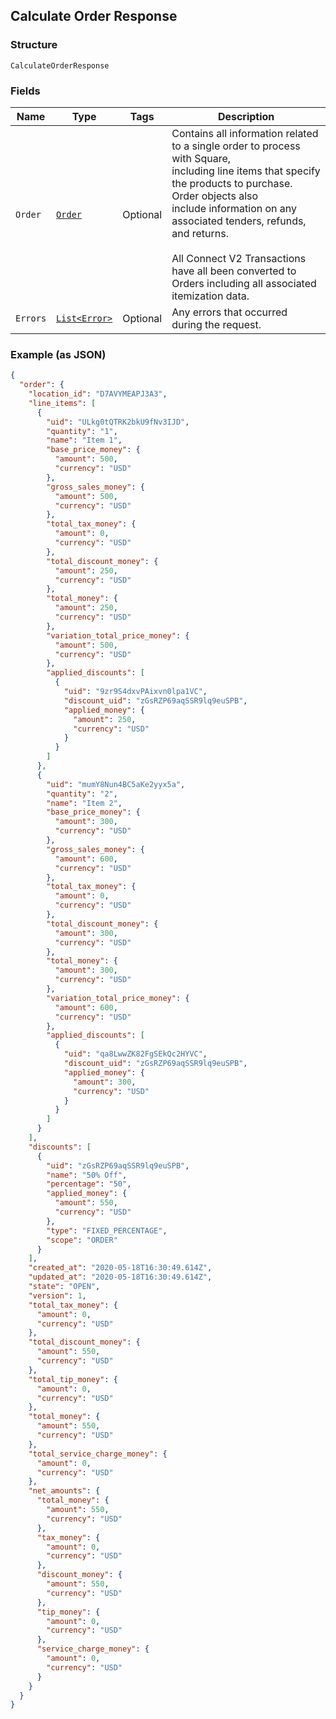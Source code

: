 ## Calculate Order Response

### Structure

`CalculateOrderResponse`

### Fields

| Name | Type | Tags | Description |
|  --- | --- | --- | --- |
| `Order` | [`Order`](/doc/models/order.md) | Optional | Contains all information related to a single order to process with Square,<br>including line items that specify the products to purchase. Order objects also<br>include information on any associated tenders, refunds, and returns.<br><br>All Connect V2 Transactions have all been converted to Orders including all associated<br>itemization data. |
| `Errors` | [`List<Error>`](/doc/models/error.md) | Optional | Any errors that occurred during the request. |

### Example (as JSON)

```json
{
  "order": {
    "location_id": "D7AVYMEAPJ3A3",
    "line_items": [
      {
        "uid": "ULkg0tQTRK2bkU9fNv3IJD",
        "quantity": "1",
        "name": "Item 1",
        "base_price_money": {
          "amount": 500,
          "currency": "USD"
        },
        "gross_sales_money": {
          "amount": 500,
          "currency": "USD"
        },
        "total_tax_money": {
          "amount": 0,
          "currency": "USD"
        },
        "total_discount_money": {
          "amount": 250,
          "currency": "USD"
        },
        "total_money": {
          "amount": 250,
          "currency": "USD"
        },
        "variation_total_price_money": {
          "amount": 500,
          "currency": "USD"
        },
        "applied_discounts": [
          {
            "uid": "9zr9S4dxvPAixvn0lpa1VC",
            "discount_uid": "zGsRZP69aqSSR9lq9euSPB",
            "applied_money": {
              "amount": 250,
              "currency": "USD"
            }
          }
        ]
      },
      {
        "uid": "mumY8Nun4BC5aKe2yyx5a",
        "quantity": "2",
        "name": "Item 2",
        "base_price_money": {
          "amount": 300,
          "currency": "USD"
        },
        "gross_sales_money": {
          "amount": 600,
          "currency": "USD"
        },
        "total_tax_money": {
          "amount": 0,
          "currency": "USD"
        },
        "total_discount_money": {
          "amount": 300,
          "currency": "USD"
        },
        "total_money": {
          "amount": 300,
          "currency": "USD"
        },
        "variation_total_price_money": {
          "amount": 600,
          "currency": "USD"
        },
        "applied_discounts": [
          {
            "uid": "qa8LwwZK82FgSEkQc2HYVC",
            "discount_uid": "zGsRZP69aqSSR9lq9euSPB",
            "applied_money": {
              "amount": 300,
              "currency": "USD"
            }
          }
        ]
      }
    ],
    "discounts": [
      {
        "uid": "zGsRZP69aqSSR9lq9euSPB",
        "name": "50% Off",
        "percentage": "50",
        "applied_money": {
          "amount": 550,
          "currency": "USD"
        },
        "type": "FIXED_PERCENTAGE",
        "scope": "ORDER"
      }
    ],
    "created_at": "2020-05-18T16:30:49.614Z",
    "updated_at": "2020-05-18T16:30:49.614Z",
    "state": "OPEN",
    "version": 1,
    "total_tax_money": {
      "amount": 0,
      "currency": "USD"
    },
    "total_discount_money": {
      "amount": 550,
      "currency": "USD"
    },
    "total_tip_money": {
      "amount": 0,
      "currency": "USD"
    },
    "total_money": {
      "amount": 550,
      "currency": "USD"
    },
    "total_service_charge_money": {
      "amount": 0,
      "currency": "USD"
    },
    "net_amounts": {
      "total_money": {
        "amount": 550,
        "currency": "USD"
      },
      "tax_money": {
        "amount": 0,
        "currency": "USD"
      },
      "discount_money": {
        "amount": 550,
        "currency": "USD"
      },
      "tip_money": {
        "amount": 0,
        "currency": "USD"
      },
      "service_charge_money": {
        "amount": 0,
        "currency": "USD"
      }
    }
  }
}
```

